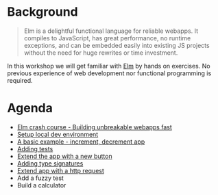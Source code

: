 # Background
>Elm is a delightful functional language for reliable webapps. It compiles to JavaScript, has great performance, no runtime exceptions, and can be embedded easily into existing JS projects without the need for huge rewrites or time investment.

In this workshop we will get familiar with [Elm](https://elm-lang.org/) by hands on exercises. No previous experience of web development nor functional programming is required.

# Agenda

* [Elm crash course - Building unbreakable webapps fast](https://www.youtube.com/watch?v=kEitFAY7Gc8)
* [Setup local dev environment](setup.md)
* [A basic example - increment, decrement app](basicapp.md)
* [Adding tests](basictest.md)
* [Extend the app with a new button](extend-app-with-double-button.md)
* [Adding type signatures](type-signatures.md)
* [Extend app with a http request](extend-app-with-http-request.md)
* Add a fuzzy test
* Build a calculator

